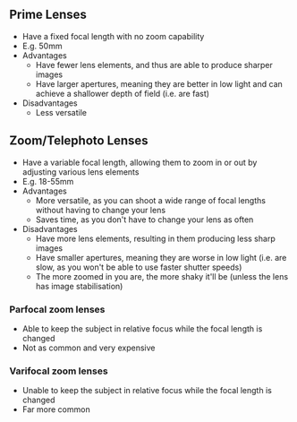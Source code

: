 ## Prime Lenses

- Have a fixed focal length with no zoom capability
- E.g. 50mm
- Advantages
	- Have fewer lens elements, and thus are able to produce sharper images
	- Have larger apertures, meaning they are better in low light and can achieve a shallower depth of field (i.e. are fast)
- Disadvantages
	- Less versatile

## Zoom/Telephoto Lenses 

- Have a variable focal length, allowing them to zoom in or out by adjusting various lens elements 
- E.g. 18-55mm
- Advantages
	- More versatile, as you can shoot a wide range of focal lengths without having to change your lens
	- Saves time, as you don't have to change your lens as often
- Disadvantages
	- Have more lens elements, resulting in them producing less sharp images
	- Have smaller apertures, meaning they are worse in low light (i.e. are slow, as you won't be able to use faster shutter speeds)
	- The more zoomed in you are, the more shaky it'll be (unless the lens has image stabilisation)

### Parfocal zoom lenses

- Able to keep the subject in relative focus while the focal length is changed
- Not as common and very expensive

### Varifocal zoom lenses

- Unable to keep the subject in relative focus while the focal length is changed
- Far more common